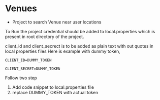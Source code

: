 # Venues
- Project to search Venue near user locations

To Run the project credential should be added to local.properties which is present in root directory of the project.

client_id and client_secrect is to be added as plain text with out quotes in local properties files
Here is example with dummy token,

```
CLIENT_ID=DUMMY_TOKEN

CLIENT_SECRET=DUMMY_TOKEN
```

Follow two step
1. Add code snippet to local.properties file
2. replace DUMMY_TOKEN with actual token
